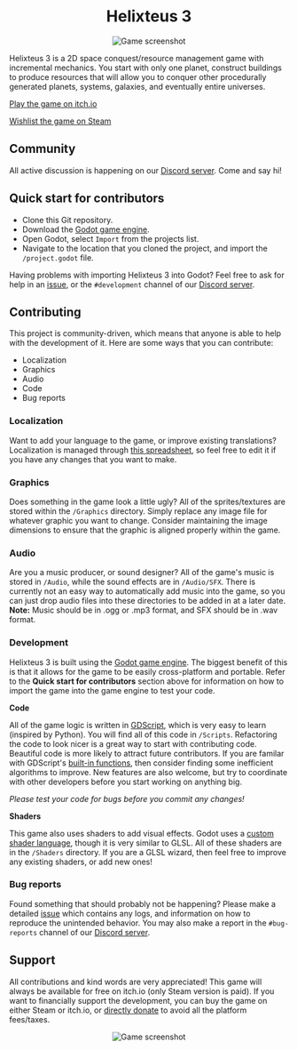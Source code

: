 <h1 align="center">Helixteus 3</h1>
<p align="center">
<img src="https://img.itch.zone/aW1hZ2UvNzE3NjE4LzEwNjg3NTk2LnBuZw==/original/z8BCCM.png" alt="Game screenshot">
</p>

Helixteus 3 is a 2D space conquest/resource management game with incremental mechanics. You start with only one planet, construct buildings to produce resources that will allow you to conquer other procedurally generated planets, systems, galaxies, and eventually entire universes.

[Play the game on itch.io](https://apple0726.itch.io/helixteus-3)

[Wishlist the game on Steam](https://store.steampowered.com/app/1642730/Helixteus_3/)

## Community
All active discussion is happening on our [Discord server](https://discord.com/invite/gDHcDA3). Come and say hi!

## Quick start for contributors
- Clone this Git repository.
- Download the [Godot game engine](https://godotengine.org/download).
- Open Godot, select `Import` from the projects list.
- Navigate to the location that you cloned the project, and import the `/project.godot` file.

Having problems with importing Helixteus 3 into Godot? Feel free to ask for help in an [issue](https://github.com/Apple0726/helixteus-3/issues), or the `#development` channel of our [Discord server](https://discord.com/invite/gDHcDA3).

## Contributing

This project is community-driven, which means that anyone is able to help with the development of it. Here are some ways that you can contribute:

- Localization
- Graphics
- Audio
- Code
- Bug reports

### Localization
Want to add your language to the game, or improve existing translations? Localization is managed through [this spreadsheet](https://docs.google.com/spreadsheets/d/1-7KJ8WkyXwVS9X2XTegfZ0Sxl3_Dpvcu7ixid8FgKbw/edit?usp=sharing), so feel free to edit it if you have any changes that you want to make.

### Graphics
Does something in the game look a little ugly? All of the sprites/textures are stored within the `/Graphics` directory. Simply replace any image file for whatever graphic you want to change. Consider maintaining the image dimensions to ensure that the graphic is aligned properly within the game.

### Audio
Are you a music producer, or sound designer? All of the game's music is stored in `/Audio`, while the sound effects are in `/Audio/SFX`. There is currently not an easy way to automatically add music into the game, so you can just drop audio files into these directories to be added in at a later date. 
**Note:** Music should be in .ogg or .mp3 format, and SFX should be in .wav format.

### Development
Helixteus 3 is built using the [Godot game engine](https://godotengine.org/download). The biggest benefit of this is that it allows for the game to be easily cross-platform and portable.
Refer to the **Quick start for contributors** section above for information on how to import the game into the game engine to test your code.

**Code**

All of the game logic is written in [GDScript](https://docs.godotengine.org/en/stable/tutorials/scripting/gdscript/index.html), which is very easy to learn (inspired by Python). You will find all of this code in `/Scripts`.
Refactoring the code to look nicer is a great way to start with contributing code. Beautiful code is more likely to attract future contributors. If you are familar with GDScript's [built-in functions](https://docs.godotengine.org/en/stable/classes/class_%40gdscript.html#), then consider finding some inefficient algorithms to improve. New features are also welcome, but try to coordinate with other developers before you start working on anything big.

*Please test your code for bugs before you commit any changes!*

**Shaders**

This game also uses shaders to add visual effects. Godot uses a [custom shader language](https://docs.godotengine.org/en/stable/tutorials/shaders/shader_reference/shading_language.html), though it is very similar to GLSL. All of these shaders are in the `/Shaders` directory. If you are a GLSL wizard, then feel free to improve any existing shaders, or add new ones!

### Bug reports
Found something that should probably not be happening? Please make a detailed [issue](https://github.com/Apple0726/helixteus-3/issues) which contains any logs, and information on how to reproduce the unintended behavior. You may also make a report in the `#bug-reports` channel of our [Discord server](https://discord.com/invite/gDHcDA3).

## Support
All contributions and kind words are very appreciated! This game will always be available for free on itch.io (only Steam version is paid). If you want to financially support the development, you can buy the game on either Steam or itch.io, or [directly donate](https://paypal.me/apple0726) to avoid all the platform fees/taxes.

<p align="center">
<img src="https://img.itch.zone/aW1hZ2UvNzE3NjE4LzEwNjg3MTc0LnBuZw==/original/hAVm%2Fg.png" alt="Game screenshot">
</p>
